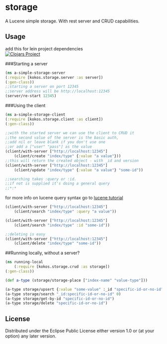 # storage

A Lucene simple storage. With rest server and CRUD capabilities.

## Usage

add this for lein project dependencies  
[![Clojars Project](https://img.shields.io/clojars/v/org.clojars.kokos/storage.svg)](https://clojars.org/org.clojars.kokos/storage)


###Starting a server
```clojure
(ns a-simple-storage-server
(:require [kokos.storage.server :as server])
(:gen-class))
;;starting a server on port 12345
;;server address will be http://localhost:12345
(server/re-start 12345)
```
###Using the client
```clojure
(ns a-simple-storage-client
(:require [kokos.storage.client :as client])
(:gen-class))

;;with the started server we can use the client to CRUD it
;;the second value of the server is the basic auth, 
;;add nil or leave blank if you don't use one
;;or add a ["user" "pass"] as the value
(client/with-server ["http://localhost:12345"]
	(client/create "index/type" {:value "a value"}))
;;this will return the created object - with _id and version
(client/with-server ["http://localhost:12345"]
	(client/update "index/type" {:value "a value"} "some-id"))

;;searching takes :query or :id. 
;;if not is supplied it's doing a general query
;;*:*
```

for more info on lucene query syntax
go to  [lucene tutorial](http://www.lucenetutorial.com/lucene-query-syntax.html)

```clojure
(client/with-server ["http://localhost:12345"]
	(client/search "index/type" :query "a value"))

(client/with-server ["http://localhost:12345"]
	(client/search "index/type" :id "some-id"))

;;deleting is easy
(client/with-server ["http://localhost:12345"]
	(client/delete "index/type" "some-id"))

```

##Running locally, without a server?
```clojure
(ns running-local
	(:require [kokos.storage.crud :as storage])
(:gen-class))

(def a-type (storage/storage-place ["index-name" "value-type"]))

(a-type storage/upsert {:value "some-value" :_id "specific-id-or-no-id"})
(a-type storage/search "_id:specific-id-or-no-id" 0)
(a-type storage/get-by-id "specific-id-or-no-id")
(a-type storage/delete "specific-id-or-no-id")

```



## License

Distributed under the Eclipse Public License either version 1.0 or (at
your option) any later version.
